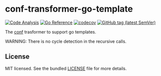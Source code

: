 # conf-transformer-go-template

[![Code Analysis](https://github.com/sv-tools/conf-transformer-go-template/actions/workflows/checks.yaml/badge.svg)](https://github.com/sv-tools/conf-transformer-go-template/actions/workflows/checks.yaml)
[![Go Reference](https://pkg.go.dev/badge/github.com/sv-tools/conf-transformer-go-template.svg)](https://pkg.go.dev/github.com/sv-tools/conf-transformer-go-template)
[![codecov](https://codecov.io/gh/sv-tools/conf-transformer-go-template/branch/main/graph/badge.svg?token=0XVOTDR1CW)](https://codecov.io/gh/sv-tools/conf-transformer-go-template)
[![GitHub tag (latest SemVer)](https://img.shields.io/github/v/tag/sv-tools/conf-transformer-go-template?style=flat)](https://github.com/sv-tools/conf-transformer-go-template/releases)

The [conf](https://github.com/sv-tools/conf) trasformer to support go templates.

WARNING: There is no cycle detection in the recursive calls.

## License

MIT licensed. See the bundled [LICENSE](LICENSE) file for more details.
